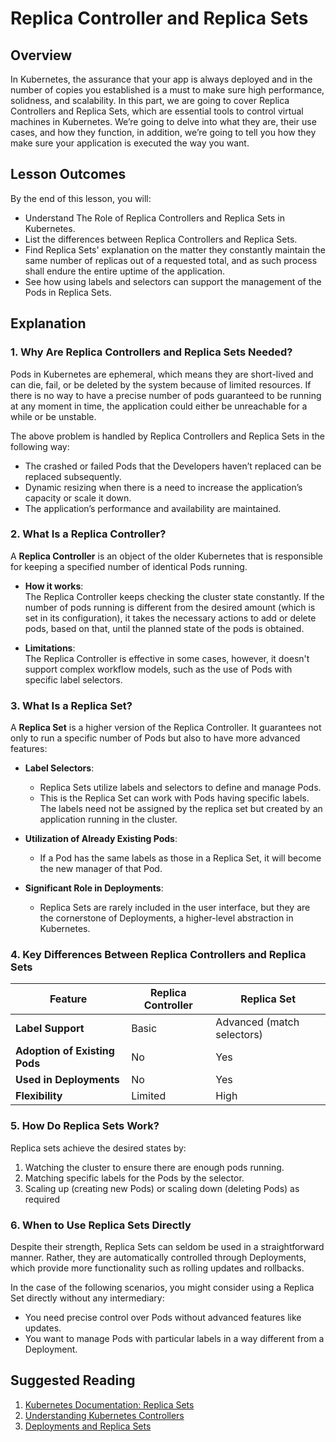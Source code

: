 # **Replica Controller and Replica Sets**  

## **Overview**  

In Kubernetes, the assurance that your app is always deployed and in the number of copies you established is a must to make sure high performance, solidness, and scalability. In this part, we are going to cover Replica Controllers and Replica Sets, which are essential tools to control virtual machines in Kubernetes. We’re going to delve into what they are, their use cases, and how they function, in addition, we’re going to tell you how they make sure your application is executed the way you want.  

## **Lesson Outcomes**  

By the end of this lesson, you will:  

- Understand The Role of Replica Controllers and Replica Sets in Kubernetes.
- List the differences between Replica Controllers and Replica Sets.
- Find Replica Sets' explanation on the matter they constantly maintain the same number of replicas out of a requested total, and as such process shall endure the entire uptime of the application.
- See how using labels and selectors can support the management of the Pods in Replica Sets.

## **Explanation**  

### **1. Why Are Replica Controllers and Replica Sets Needed?**  
Pods in Kubernetes are ephemeral, which means they are short-lived and can die, fail, or be deleted by the system because of limited resources. If there is no way to have a precise number of pods guaranteed to be running at any moment in time, the application could either be unreachable for a while or be unstable.  

The above problem is handled by Replica Controllers and Replica Sets in the following way:

- The crashed or failed Pods that the Developers haven’t replaced can be replaced subsequently.
- Dynamic resizing when there is a need to increase the application’s capacity or scale it down.
- The application’s performance and availability are maintained.  

### **2. What Is a Replica Controller?**  
A **Replica Controller** is an object of the older Kubernetes that is responsible for keeping a specified number of identical Pods running.

- **How it works**:  
  The Replica Controller keeps checking the cluster state constantly. If the number of pods running is different from the desired amount (which is set in its configuration), it takes the necessary actions to add or delete pods, based on that, until the planned state of the pods is obtained.  

- **Limitations**:  
  The Replica Controller is effective in some cases, however, it doesn't support complex workflow models, such as the use of Pods with specific label selectors.  


### **3. What Is a Replica Set?**  
A **Replica Set** is a higher version of the Replica Controller. It guarantees not only to run a specific number of Pods but also to have more advanced features:

- **Label Selectors**:  
  - Replica Sets utilize labels and selectors to define and manage Pods.  
  - This is the Replica Set can work with Pods having specific labels. The labels need not be assigned by the replica set but created by an application running in the cluster.  

- **Utilization of Already Existing Pods**:  
  - If a Pod has the same labels as those in a Replica Set, it will become the new manager of that Pod.  

- **Significant Role in Deployments**:  
  - Replica Sets are rarely included in the user interface, but they are the cornerstone of Deployments, a higher-level abstraction in Kubernetes.  


### **4. Key Differences Between Replica Controllers and Replica Sets**  

| **Feature**               | **Replica Controller**       | **Replica Set**          |  
|---------------------------|-----------------------------|--------------------------|  
| **Label Support**          | Basic                       | Advanced (match selectors) |  
| **Adoption of Existing Pods** | No                         | Yes                      |  
| **Used in Deployments**    | No                         | Yes                      |  
| **Flexibility**            | Limited                     | High                     |  


### **5. How Do Replica Sets Work?**  
Replica sets achieve the desired states by:  
1. Watching the cluster to ensure there are enough pods running.
2. Matching specific labels for the Pods by the selector.
3. Scaling up (creating new Pods) or scaling down (deleting Pods) as required 

### **6. When to Use Replica Sets Directly**  
Despite their strength, Replica Sets can seldom be used in a straightforward manner. Rather, they are automatically controlled through Deployments, which provide more functionality such as rolling updates and rollbacks. 

In the case of the following scenarios, you might consider using a Replica Set directly without any intermediary:
- You need precise control over Pods without advanced features like updates.
- You want to manage Pods with particular labels in a way different from a Deployment.

## **Suggested Reading**  

1. [Kubernetes Documentation: Replica Sets](https://kubernetes.io/docs/concepts/workloads/controllers/replicaset/)  
2. [Understanding Kubernetes Controllers](https://kubernetes.io/docs/concepts/overview/)  
3. [Deployments and Replica Sets](https://kubernetes.io/docs/concepts/workloads/controllers/deployment/)  
